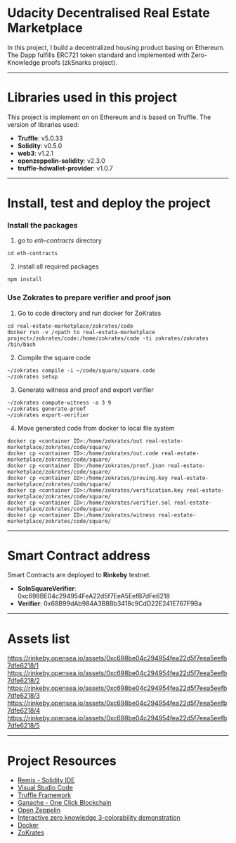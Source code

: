 # Udacity Decentralised Real Estate Marketplace
In this project, I build a decentralized housing product basing on Ethereum. The Dapp fulfills ERC721 token standard and implemented with Zero-Knowledge proofs (zkSnarks project).

***
# Libraries used in this project
This project is implement on on Ethereum and is based on Truffle. The version of libraries used:
* __Truffle__: v5.0.33
* __Solidity__: v0.5.0
* __web3__: v1.2.1
* __openzeppelin-solidity__: v2.3.0
* __truffle-hdwallet-provider__: v1.0.7

***
# Install, test and deploy the project
### Install the packages
1. go to _eth-contracts_ directory 
```
cd eth-contracts
```
2. install all required packages
```js
npm install
```
### Use Zokrates to prepare verifier and proof json
1. Go to code directory and run docker for ZoKrates
```
cd real-estate-marketplace/zokrates/code
docker run -v /<path to real-estata-marketplace project>/zokrates/code:/home/zokrates/code -ti zokrates/zokrates /bin/bash
```
2. Compile the square code
```
~/zokrates compile -i ~/code/square/square.code
~/zokrates setup
```
3. Generate witness and proof and export verifier
```
~/zokrates compute-witness -a 3 9
~/zokrates generate-proof
~/zokrates export-verifier
```
4. Move generated code from docker to local file system
```
docker cp <container ID>:/home/zokrates/out real-estate-marketplace/zokrates/code/square/ 
docker cp <container ID>:/home/zokrates/out.code real-estate-marketplace/zokrates/code/square/ 
docker cp <container ID>:/home/zokrates/proof.json real-estate-marketplace/zokrates/code/square/ 
docker cp <container ID>:/home/zokrates/proving.key real-estate-marketplace/zokrates/code/square/
docker cp <container ID>:/home/zokrates/verification.key real-estate-marketplace/zokrates/code/square/
docker cp <container ID>:/home/zokrates/verifier.sol real-estate-marketplace/zokrates/code/square/
docker cp <container ID>:/home/zokrates/witness real-estate-marketplace/zokrates/code/square/
```

***
# Smart Contract address
Smart Contracts are deployed to __Rinkeby__ testnet.
* __SolnSquareVerifier__: 0xc698BE04c294954FeA22d5f7EeA5EefB7dFe6218
* __Verifier__: 0x68B99dAb984A3B8Bb3418c9CdD22E241E767F9Ba

***
# Assets list
https://rinkeby.opensea.io/assets/0xc698be04c294954fea22d5f7eea5eefb7dfe6218/1
https://rinkeby.opensea.io/assets/0xc698be04c294954fea22d5f7eea5eefb7dfe6218/2
https://rinkeby.opensea.io/assets/0xc698be04c294954fea22d5f7eea5eefb7dfe6218/3
https://rinkeby.opensea.io/assets/0xc698be04c294954fea22d5f7eea5eefb7dfe6218/4
https://rinkeby.opensea.io/assets/0xc698be04c294954fea22d5f7eea5eefb7dfe6218/5

***
# Project Resources
* [Remix - Solidity IDE](https://remix.ethereum.org/)
* [Visual Studio Code](https://code.visualstudio.com/)
* [Truffle Framework](https://truffleframework.com/)
* [Ganache - One Click Blockchain](https://truffleframework.com/ganache)
* [Open Zeppelin ](https://openzeppelin.org/)
* [Interactive zero knowledge 3-colorability demonstration](http://web.mit.edu/~ezyang/Public/graph/svg.html)
* [Docker](https://docs.docker.com/install/)
* [ZoKrates](https://github.com/Zokrates/ZoKrates)

